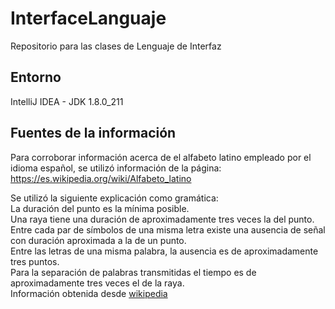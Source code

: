# InterfaceLanguaje
Repositorio para las clases de Lenguaje de Interfaz

## Entorno 

IntelliJ IDEA - JDK 1.8.0_211

## Fuentes de la información

Para corroborar información acerca de el alfabeto latino empleado por el idioma español, se utilizó información de la página:
https://es.wikipedia.org/wiki/Alfabeto_latino

Se utilizó la siguiente explicación como gramática: <br/>La duración del punto es la mínima posible. <br/> Una raya tiene una duración de aproximadamente tres veces la del punto. <br/>
Entre cada par de símbolos de una misma letra existe una ausencia de señal con duración aproximada a la de un punto. <br/>
Entre las letras de una misma palabra, la ausencia es de aproximadamente tres puntos. <br/>
Para la separación de palabras transmitidas el tiempo es de aproximadamente tres veces el de la raya. <br/>Información obtenida desde [wikipedia](https://es.wikipedia.org/wiki/Código_morse) <br/>


